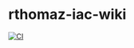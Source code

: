 # rthomaz-iac-wiki


[![CI](https://github.com/rthomaz-iac/rthomaz-iac-wiki/workflows/CI/badge.svg)](https://github.com/rthomaz-iac/rthomaz-iac-wiki/actions?query=workflow%3ACI)
